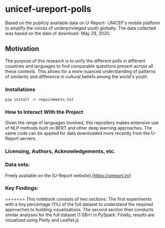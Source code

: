 # unicef-ureport-polls

 Based on the publicly available data on U-Report- UNICEF's mobile platform to amplify the voices of underprivileged youth globally.
 The data collected was based on the date of download- May 29, 2020. 

 ## Motivation
The purpose of this research is to unify the different polls in different countries and languages to find comparable questions present across all these contexts. This allows for a more nuanced understanding of patterns of similarity and difference in cultural beliefs among the world's youth. 

### Installations


```pip install -r requirements.txt```

### How to Interact With the Project
Given the range of languages involved, this repository makes extensive use of NLP methods built on BERT and other deep learning approaches. 
The same code can be applied for data downloaded more recently from the U-Report servers. 

### Licensing, Authors, Acknowledgements, etc.

### Data sets:
Freely available on the [U-Report website].(https://ureport.in/)

### Key Findings:
=======
This notebook consists of two sections. The first experiments with a tiny percentage (1%) of the full dataset to understand the required approaches to building visualizations. The second section then conducts similar analyses for the full dataset (1 GB>) in PySpark. Finally, results are visualized using Plotly and Leaflet.js